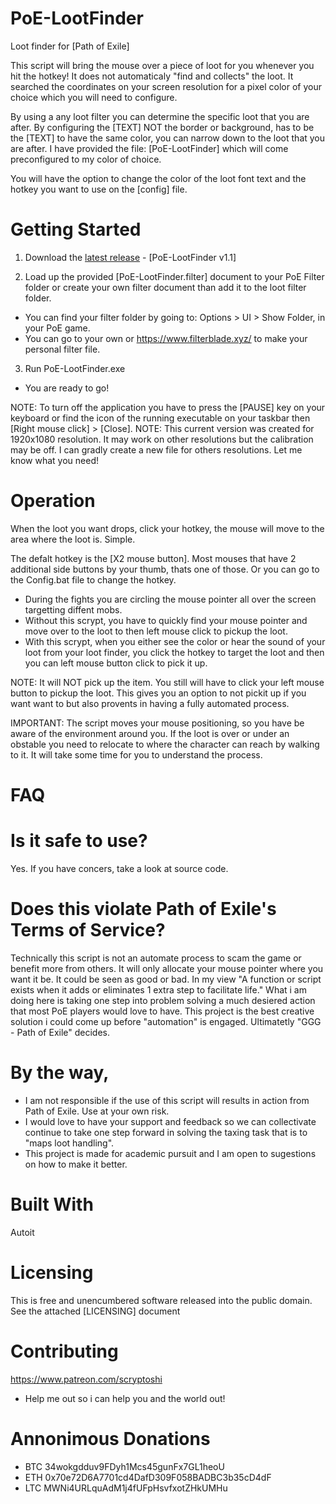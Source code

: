 # PoE-LootFinder
Loot finder for [Path of Exile]

This script will bring the mouse over a piece of loot for you whenever you hit the hotkey! 
It does not automaticaly "find and collects" the loot. It searched the coordinates on your screen resolution for a pixel color of your choice which you will need to configure. 

By using a any loot filter you can determine the specific loot that you are after. By configuring the [TEXT] NOT the border or background, has to be the [TEXT] to have the same color, you can narrow down to the loot that you are after.
I have provided the file: [PoE-LootFinder] which will come preconfigured to my color of choice.

You will have the option to change the color of the loot font text and the hotkey you want to use on the [config] file. 


# Getting Started
1. Download the <a href="https://github.com/Scryptoshi/PoE-LootFinder/releases/tag/v1.1">latest release</a> - [PoE-LootFinder v1.1]

2. Load up the provided [PoE-LootFinder.filter] document to your PoE Filter folder or create your own filter document than add it to the loot filter folder. 
- You can find your filter folder by going to: Options > UI > Show Folder, in your PoE game.  
- You can go to your own or https://www.filterblade.xyz/ to make your personal filter file. 

3. Run PoE-LootFinder.exe
- You are ready to go!

NOTE: To turn off the application you have to press the [PAUSE] key on your keyboard or find the icon of the running executable on your taskbar then [Right mouse click] > [Close].
NOTE: This current version was created for 1920x1080 resolution. It may work on other resolutions but the calibration may be off. I can gradly create a new file for others resolutions. Let me know what you need!


# Operation
When the loot you want drops, click your hotkey, the mouse will move to the area where the loot is. Simple. 

The defalt hotkey is the [X2 mouse button]. Most mouses that have 2 additional side buttons by your thumb, thats one of those. 
Or you can go to the Config.bat file to change the hotkey. 

- During the fights you are circling the mouse pointer all over the screen targetting diffent mobs.
- Without this scrypt, you have to quickly find your mouse pointer and move over to the loot to then left mouse click to pickup the loot.
- With this scrypt, when you either see the color or hear the sound of your loot from your loot finder, you click the hotkey to target the loot and then you can left mouse button click to pick it up.

NOTE: It will NOT pick up the item. You still will have to click your left mouse button to pickup the loot. This gives you an option to not pickit up if you want want to but also provents in having a fully automated process.  

IMPORTANT: The script moves your mouse positioning, so you have be aware of the environment around you. If the loot is over or under an obstable you need to relocate to where the character can reach by walking to it. It will take some time for you to understand the process. 
 
# FAQ

# Is it safe to use?
Yes. If you have concers, take a look at source code.

# Does this violate Path of Exile's Terms of Service?
Technically this script is not an automate process to scam the game or benefit more from others. It will only allocate your mouse pointer where you want it be. It could be seen as good or bad. In my view "A function or script exists when it adds or eliminates 1 extra step to facilitate life." What i am doing here is taking one step into problem solving a much desiered action that most PoE players would love to have. This project is the best creative solution i could come up before "automation" is engaged. Ultimatetly "GGG - Path of Exile" decides. 

# By the way,
- I am not responsible if the use of this script will results in action from Path of Exile. Use at your own risk.
- I would love to have your support and feedback so we can collectivate continue to take one step forward in solving the taxing task that is to "maps loot handling". 
- This project is made for academic pursuit and I am open to sugestions on how to make it better.


# Built With
Autoit

# Licensing
This is free and unencumbered software released into the public domain. See the attached [LICENSING] document

# Contributing
https://www.patreon.com/scryptoshi
- Help me out so i can help you and the world out!

# Annonimous Donations
- BTC  34wokgdduv9FDyh1Mcs45gunFx7GL1heoU
- ETH  0x70e72D6A7701cd4DafD309F058BADBC3b35cD4dF
- LTC  MWNi4URLquAdM1j4fUFpHsvfxotZHkUMHu
